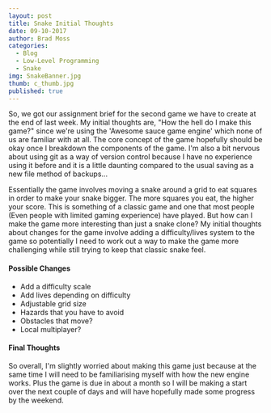 ```yaml
---
layout: post
title: Snake Initial Thoughts
date: 09-10-2017
author: Brad Moss
categories:
  - Blog
  - Low-Level Programming
  - Snake
img: SnakeBanner.jpg
thumb: c_thumb.jpg
published: true
---
```




So, we got our assignment brief for the second game we have to create at the end of last week. My initial thoughts are, "How the hell do I make this game?" since we're using the 'Awesome sauce game engine' which none of us are familiar with at all. The core concept of the game hopefully should be okay once I breakdown the components of the game. I'm also a bit nervous about using git as a way of version control because I have no experience using it before and it is a little daunting compared to the usual saving as a new file method of backups...



Essentially the game involves moving a snake around a grid to eat squares in order to make your snake bigger. The more squares you eat, the higher your score. This is something of a classic game and one that most people (Even people with limited gaming experience) have played. But how can I make the game more interesting than just a snake clone? My initial thoughts about changes for the game involve adding a difficulty/lives system to the game so potentially I need to work out a way to make the game more challenging while still trying to keep that classic snake feel.



#### Possible Changes
- Add a difficulty scale
- Add lives depending on difficulty 
- Adjustable grid size 
- Hazards that you have to avoid 
- Obstacles that move?
- Local multiplayer? 




#### Final Thoughts

So overall, I'm slightly worried about making this game just because at the same time I will need to be familiarising myself with how the new engine works. Plus the game is due in about a month so I will be making a start over the next couple of days and will have hopefully made some progress by the weekend.



